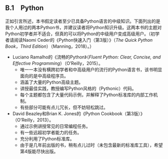    

## B.1　Python

正如引言所述，本书假定读者至少已具备Python语言的中级知识。下面列出的是我个人用过的两本Python书，并建议读者将Python知识升级。这两本书的主题对Python初学者并不适合，但真的可以将Python的中级用户变成高级用户。（初学者请阅读Naomi Ceder的《Python快速入门（第3版）》（_The Quick Python Book_，_Third Edition_）（Manning，2018）。）

- Luciano Ramalho的《流畅的Python》（_Fluent Python: Clear, Concise, and Effective Programming_）（O’Reilly，2015）。
    - 唯一一本没有横跨初学者和中高级用户的流行的Python语言书，该书明显面向的是中高级程序员。
    - 涵盖了大量的Python高级主题。
    - 讲授最佳实践，教授编写Python风格的（Pythonic）代码。
    - 每个主题都包含了大量代码示例，并解释了Python标准库的内部工作机制。
    - 有些部分可能有点儿冗长，但不妨轻松跳过。
- David Beazley和Brian K. Jones的《Python Cookbook（第3版）》（O’Reilly，2013）。
    - 通过示例讲授常见的日常编程任务。
    - 有一些远超初学者能力的任务。
    - 充分利用了Python标准库。
    - 由于是几年前出版的书，稍有点儿过时（未包含最新的标准库工具），希望第4版能尽快出版。